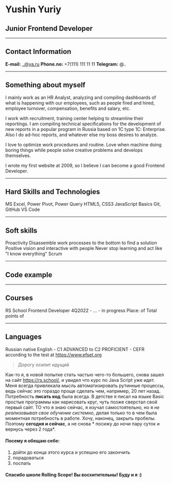# Yushin Yuriy
## Junior Frontend Developer
_____________________________

## Contact Information

**E-mail:** ..@ya.ru
**Phone.no:** +7(111) 111 11 11
**Telegram:** @..
_____________________________
## Something about myself

 I mainly work as an HR Analyst, analyzing and compiling dashboards of what is happening with our employees, such as people fired and hired, employee turnover, compensation, benefits and salary, etc. 
 
 I work with recruitment, training center helping to streamline their reportings. I am compiling technical specifications for the development of new reports in a popular program in Russia based on 1C type 1C: Enterprise. Also I do ad-hoc reports, and whatever else my boss desires to analyze.

 I love to optimize work procedures and routine. Love when machine doing boring things while people solve creative problems and develops themselves.

 I wrote my first website at 2009, so I believe I can become a good Frontend Developer.

____________________________
## Hard Skills and Technologies

MS Excel, Power Pivot, Power Query
HTML5, CSS3
JavaScript Basics
Git, GitHub
VS Code
____________________________
## Soft skills

Proactivity
Disassemble work processes to the bottom to find a solution
Positive vision and interactive with people
Never stop learning and act like "I know everything"
Scrum
__________________________
## Code example
___________________________
## Courses

RS School Frontend Developer 4Q2022 - ... - in progress
Place:      of
Total points    of
__________________________
## Languages

Russian native
English - C1 ADVANCED to C2 PROFICIENT - CEFR according to the test at https://www.efset.org

 
> Дорогу осилит идущий

Как-то я, в новой попытке стать частью чего-то большего, снова зашел на сайт https://rs.school/, 
и увидел что курс по Java Script уже идет. Меня всегда привлекала мысль автоматизировать рутинные процессы, ведь сейчас это гораздо проще сделать чем, например, 20 лет назад. Потребность **писать код** была всегда. В детстве я писал на языке Basic простые программы как нарисовать круг, чуть позже сверстал свой первый сайт. ТО что я знаю сейчас, я изучал самостоятельно, но я *не реализовывал свое обучение системно*, делая только то в чем была моментная потребность в работе. Хочу, наконец, закрыть пробелы.
Поэтому **сегодня и сейчас**, а не снова * посижу до ночи пару суток и вернусь через 2 года*.

#### Посему я обещаю себе:
1. дойти до конца этого курса и успешно его закончить
2. порадоваться
3. поспать 

#### Спасибо школе Rolling Scope! Вы восхитительны! Буду и я :)




